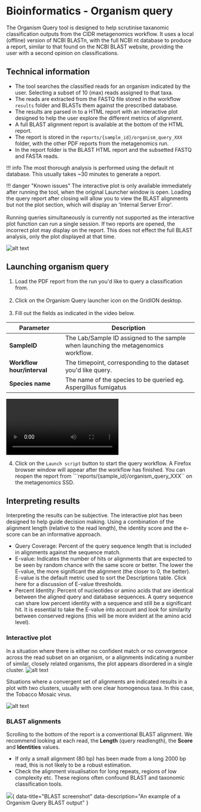 # Bioinformatics - Organism query

The Organism Query tool is designed to help scrutinise taxanomic classification outputs from the CIDR metagenomics workflow. It uses a local (offline) version of NCBI BLASTn, with the full NCBI nt database to produce a report, similar to that found on the NCBI BLAST website, providing the user with a second opinion on classifications.

## Technical information

* The tool searches the classified reads for an organism indicated by the user. Selecting a subset of 10 (max) reads assigned to that taxa.
* The reads are extracted from the FASTQ file stored in the workflow ```results``` folder and BLASTs them against the prescribed database.
* The results are parsed in to a HTML report with an interactive plot designed to help the user explore the different metrics of alignment.
* A full BLAST alignment report is available at the bottom of the HTML report.
* The report is stored in the ```reports/{sample_id}/organism_query_XXX``` folder, with the other PDF reports from the metagenomics run.
* In the report folder is the BLAST HTML report and the subsetted FASTQ and FASTA reads.

!!! info 
    The most thorough analysis is performed using the default nt database. This usually takes ~30 minutes to generate a report.

!!! danger "Known issues"
    The interactive plot is only available immediately after running the tool, when the original Launcher window is open. Loading the query report after closing will allow you to view the BLAST alignments but not the plot section, which will display an 'Internal Server Error'.
    <br><br>
    Running queries simultaneously is currently not supported as the interactive plot function can run a single session. If two reports are opened, the incorrect plot may display on the report. This does not effect the full BLAST analysis, only the plot displayed at that time.

![alt text](./img/organism_query_blank.png)

## Launching organism query

1. Load the PDF report from the run you'd like to query a classification from.
<br><br>
2. Click on the Organism Query launcher icon on the GridION desktop.
<br><br>
3. Fill out the fields as indicated in the video below.

| Parameter     | Description                          |
| ----------- | ------------------------------------ |
|**SampleID**|The Lab/Sample ID assigned to the sample when launching the metagenomics workflow. |
|**Workflow hour/interval**|The timepoint, corresponding to the dataset you'd like query.|
|**Species name**|The name of the species to be queried eg. Aspergillus fumigatus|

![type:video](./videos/organism_query.m4v)

4. Click on the ```Launch script``` button to start the query workflow. A Firefox browser window will appear after the workflow has finished. You can reopen the report from ```reports/{sample_id}/organism_query_XXX`` on the metagenomics SSD. 

## Interpreting results

Interpreting the results can be subjective. The interactive plot has been designed to help guide decision making. Using a combination of the alignment length (relative to the read length), the identity score and the e-score can be an informative approach.

* Query Coverage: Percent of the query sequence length that is included in alignments against the sequence match.
* E-value: Indicates the number of hits or alignments that are expected to be seen by random chance with the same score or better. The lower the E-value, the more significant the alignment (the closer to 0, the better). E-value is the default metric used to sort the Descriptions table. Click here for a discussion of E-value thresholds.
* Percent Identity: Percent of nucleotides or amino acids that are identical between the aligned query and database sequences. A query sequence can share low percent identity with a sequence and still be a significant hit. It is essential to take the E-value into account and look for similarity between conserved regions (this will be more evident at the amino acid level).

### Interactive plot
In a situation where there is either no confident match or no convergence across the read subset on an organism, or a alignments indicating a number of similar, closely related organisms, the plot appears disordered in a single cluster.
![alt text](./img/organism_query_plot_undecided.png)

Situations where a convergent set of alignments are indicated results in a plot with two clusters, usually with one clear homogenous taxa. In this case, the Tobacco Mosaic virus.

![alt text](./img/plot_decided.png)

### BLAST alignments 

Scrolling to the bottom of the report is a conventional BLAST alignment. We recommend looking at each read, the **Length** (query readlength), the **Score** and **Identities** values. 

* If only a small alignment (80 bp) has been made from a long 2000 bp read, this is not likely to be a robust estimation. 
* Check the alignment visualisation for long repeats, regions of low complexity etc. These regions often confound BLAST and taxonomic classification tools.

![](./img/organism_query_blast.png){ data-title="BLAST screenshot" data-description="An example of a Organism Query BLAST output" }